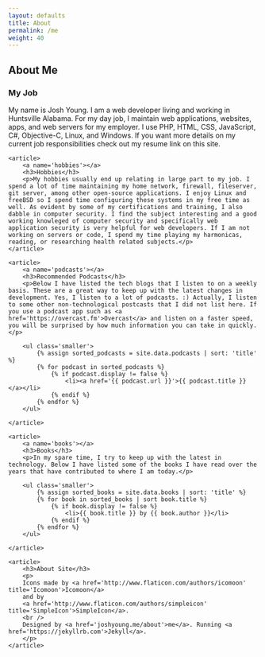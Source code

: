 ```yaml
---
layout: defaults
title: About
permalink: /me
weight: 40
---
```


<section>
<div class='inner-section'>
<h2>About Me</h2>
    <article>
        <h3>My Job</h3>
        <p>My name is Josh Young. I am a web developer living and working in Huntsville Alabama. For my day job,
        I maintain web applications, websites, apps, and web servers for my employer. I use PHP, HTML, CSS, JavaScript, C#, Objective-C, Linux, and Windows. If you want more details on my current job responsibilities check out my resume link on this site.</p>
    </article>

    <article>
        <a name='hobbies'></a>
        <h3>Hobbies</h3>
        <p>My hobbies usually end up relating in large part to my job. I spend a lot of time maintaining my home network, firewall, fileserver, git server, among other open-source applications. I enjoy Linux and freeBSD so I spend time configuring these systems in my free time as well. As evident by some of my certifications and training, I also dabble in computer security. I find the subject interesting and a good working knowleged of computer security and specifically web application security is very helpful for web developers. If I am not working on servers or code, I spend my time playing my harmonicas, reading, or researching health related subjects.</p>
    </article>

    <article>
        <a name='podcasts'></a>
        <h3>Recommended Podcasts</h3>
        <p>Below I have listed the tech blogs that I listen to on a weekly basis. These are a great way to keep up with the latest changes in development. Yes, I listen to a lot of podcasts. :) Actually, I listen to some other non-technological postcasts that I did not list here. If you use a podcast app such as <a href='https://overcast.fm'>Overcast</a> and listen on a faster speed, you will be surprised by how much information you can take in quickly.</p>

        <ul class='smaller'>
            {% assign sorted_podcasts = site.data.podcasts | sort: 'title' %}
            {% for podcast in sorted_podcasts %}
                {% if podcast.display != false %}
                    <li><a href='{{ podcast.url }}'>{{ podcast.title }}</a></li>
                {% endif %}
            {% endfor %}
        </ul>

    </article>

    <article>
        <a name='books'></a>
        <h3>Books</h3>
        <p>In my spare time, I try to keep up with the latest in technology. Below I have listed some of the books I have read over the years that have contributed to where I am today.</p>

        <ul class='smaller'>
            {% assign sorted_books = site.data.books | sort: 'title' %}
            {% for book in sorted_books | sort book.title %}
                {% if book.display != false %}
                    <li>{{ book.title }} by {{ book.author }}</li>
                {% endif %}
            {% endfor %}
        </ul>

    </article>

    <article>
        <h3>About Site</h3>
        <p>
        Icons made by <a href='http://www.flaticon.com/authors/icomoon' title='Icomoon'>Icomoon</a> 
        and by
        <a href='http://www.flaticon.com/authors/simpleicon' title='SimpleIcon'>SimpleIcon</a>.
        <br />
        Designed by <a href='joshyoung.me/about'>me</a>. Running <a href='https://jekyllrb.com'>Jekyll</a>.
        </p>
    </article>
</div><!-- inner-section -->
</section>